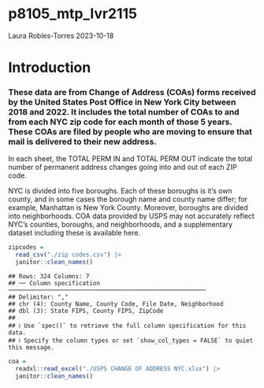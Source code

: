 p8105_mtp_lvr2115
================
Laura Robles-Torres
2023-10-18

# Introduction

### These data are from Change of Address (COAs) forms received by the United States Post Office in New York City between 2018 and 2022. It includes the total number of COAs to and from each NYC zip code for each month of those 5 years. These COAs are filed by people who are moving to ensure that mail is delivered to their new address.

In each sheet, the TOTAL PERM IN and TOTAL PERM OUT indicate the total
number of permanent address changes going into and out of each ZIP code.

NYC is divided into five boroughs. Each of these boroughs is it’s own
county, and in some cases the borough name and county name differ; for
example, Manhattan is New York County. Moreover, boroughs are divided
into neighborhoods. COA data provided by USPS may not accurately reflect
NYC’s counties, boroughs, and neighborhoods, and a supplementary dataset
including these is available here.

``` r
zipcodes = 
  read_csv("./zip codes.csv") |>
  janitor::clean_names()
```

    ## Rows: 324 Columns: 7
    ## ── Column specification ────────────────────────────────────────────────────────
    ## Delimiter: ","
    ## chr (4): County Name, County Code, File Date, Neighborhood
    ## dbl (3): State FIPS, County FIPS, ZipCode
    ## 
    ## ℹ Use `spec()` to retrieve the full column specification for this data.
    ## ℹ Specify the column types or set `show_col_types = FALSE` to quiet this message.

``` r
coa = 
  readxl::read_excel("./USPS CHANGE OF ADDRESS NYC.xlsx") |>
  janitor::clean_names()
```
